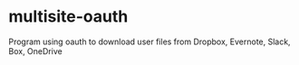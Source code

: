 # multisite-oauth
Program using oauth to download user files from Dropbox, Evernote, Slack, Box, OneDrive 
